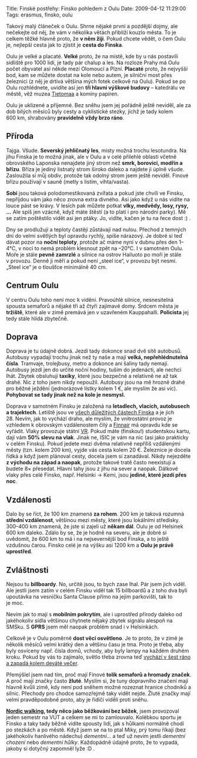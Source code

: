 Title: Finské postřehy: Finsko pohledem z Oulu
Date: 2009-04-12 11:29:00
Tags: erasmus, finsko, oulu

Takový malý článeček o Oulu. Shrne nějaké první a pozdější dojmy, ale nečekejte od něj, že vám v několika větách přiblíží kouzlo města. To je celkem těžké hlavně proto, že **v něm žiji**. Pokud chcete vědět, o čem Oulu je, nejlepší cesta jak to zjistit je **cesta do Finska**.

Oulu je velké a placaté. **Velké** proto, že na místě, kde by u nás postavili sídliště pro 1000 lidí, je tady pár chalup a les. Na rozloze Prahy má Oulu počet obyvatel asi někde mezi Olomoucí a Plzní. **Placaté** proto, že nejvyšší bod, kam se můžete dostat na kole nebo autem, je silniční most přes železnici (z něj je drtivá většina mých fotek celkově na Oulu). Pokud se po Oulu rozhlédnete, uvidíte asi jen **tři hlavní výškové budovy** – katedrálu ve městě, věž muzea [Tietomaa](http://blog.javorek.net/retrospektivni-kousek/) a komíny papíren.

Oulu je uklizené a příjemné. Bez sněhu jsem jej pořádně ještě neviděl, ale za dob bílých měsíců byly cesty a cyklistické stezky, jichž je tady kolem 600 km, shrabovány **pravidelně vždy brzo ráno**.

## Příroda

Tajga. Všude. **Severský jehličnatý les**, místy možná trochu lesotundra. Na jihu Finska je to možná jinak, ale v Oulu a v celé přilehlé oblasti včetně obrovského Laponska nenajdete jiný strom než **smrk, borovici, modřín a břízu**. Bříza je jediný listnatý strom široko daleko a najdete ji úplně všude. Zasloužila si můj obdiv, protože tak odolný strom jsem ještě neviděl. Finové břízu používají v sauně (metly s listím, vihta/vasta).

**Sobi** jsou taková polodomestikovaná zvířata a pokud jste chvíli ve Finsku, nepřijdou vám jako něco zrovna extra divného. Asi jako když u nás vidíte na louce pást se krávy. V lesích pak můžete potkat **vlky, medvědy, losy, rysy, …** Ale spíš jen vzácně, když máte štěstí (a to platí i pro národní parky). Mě se zatím poštěstilo vidět asi jen ptáky. Jo, vidíte, kačen je tu na řece dost :) .

Dny se prodlužují a teploty častěji zůstávají nad nulou. Přechod z temných dní do velmi světlých byl opravdu rychlý, spíše nárazový. Je dobré si teď dávat pozor na **noční teploty**, protože ač máme nyní v dubnu přes den 1–4°C, v noci to nemá problém klesnout zpět na –20°C. I v samotném Oulu. Moře je stále **pevně zamrzlé** a silnice na ostrov Hailuoto po moři je stále v provozu. Denně ji měří a pokud není „steel ice“, v provozu být nesmí. „Steel ice“ je o tloušťce minimálně 40 cm.

## Centrum Oulu

V centru Oulu toho není moc k vidění. Pravoúhlé silnice, nesnesitelná spousta semaforů a nějaké tři až čtyři zajímavé domy. Srdcem města je **tržiště**, které ale v zimě premává jen v uzavřeném Kauppahalli. **Policista** jej tedy stále hlídá zbytečně.

## Doprava

Doprava je tu údajně dobrá. Jezdí tady dokonce snad dvě sítě autobusů. Autobusy vypadají trochu jinak než ty naše a mají **velká, nepřehlédnutelná čísla**. Tramvaje, trolejbusy, metro a dokonce ani šaliny tady nemají. Autobusy jezdí jen do určité noční hodiny, tuším do jedenácti, ale nechci lhát. Zbytek obsluhují **taxíky**, které jsou bezpečné a relativně ne až tak drahé. Nic z toho jsem nikdy nepoužil. Autobusy jsou na mě hrozně drahé pro běžné ježdění (jednorázové lístky kolem 1 €, ale myslím že asi víc). **Pohybovat se tady jinak než na kole je nesmysl.**

Doprava v samotném Finsku je založená na **letadlech, vlacích, autobusech a trajektech**. Letiště jsou ve [všech důležitých částech Finska](http://en.wikipedia.org/wiki/List_of_airports_in_Finland) a je jich 28. Nevím, jak to vychází draho, ale myslím, že vnitrostátní provoz je vzhledem k obrovským vzdálenostem čilý a [Finnair](http://www.finnair.com/) má opravdu kde se vyřádit. Vlaky provozuje státní [VR](http://www.vr.fi/). Pokud máte (finskou!) studentskou kartu, dají vám **50% slevu na vlak**. Jinak ne, ISIC je vám na nic (asi jako prakticky v celém Finsku). Pokud jedete mezi dvěma relativně nepříliš vzdálenými městy (tzn. kolem 200 km), vyjde vás cesta kolem 20 €. Železnice je docela řídká a když jsem plánoval cesty, docela jsem si zanadával. Nikdy nejezděte **z východu na západ a naopak**, protože takové tratě často neexistují a budete 8× přesedat. Hlavní tahy jsou z jihu na sever a naopak. Dálkové vlaky přes celé Finsko, např. Helsinki → Kemi, jsou **jediné, které jezdí přes noc**.

## Vzdálenosti

Dalo by se říct, že 100 km znamená **za rohem**. 200 km je taková rozumná **střední vzdálenost**, většinou mezi městy, které jsou lokálními středisky. 300–400 km znamená, že jste si zajeli už **někam dál**. Oulu je od Helsinek 600 km daleko. Zdálo by se, že je hodně na severu, ale je dobré si uvědomit, že 600 km to má i na nejsevernější bod Finska, a to ještě vzdušnou čarou. Finsko celé je na výšku asi 1200 km a **Oulu je právě uprostřed**.

## Zvláštnosti

Nejsou tu **billboardy**. No, určitě jsou, to bych zase lhal. Pár jsem jich viděl. Ale jestli jsem zatím v celém Finsku viděl tak 15 billboardů a z toho dva byli upoutávka na vesničku Santa Clause přímo na jejím parkovišti, tak to je moc.

Nevím jak to mají s **mobilním pokrytím**, ale i uprostřed přírody daleko od jakéhokoliv sídla většinou chytnete nějaký zbytek signálu alespoň na SMSku. S **GPRS** jsem měl naopak problém snad i v Helsinkách.

Celkově je v Oulu poměrně **dost věcí osvětleno**. Je to proto, že v zimě je několik měsíců velmi krátký den a většinu času je tma. Proto je třeba, aby byly osvíceny např. čísla domů, vchody, aby byly lampy na každém druhém kroku. Pokud by vás to zajímalo, světlo třeba zrovna teď [vychází v šest ráno a zapadá kolem deváté večer](http://fmi.fi/weather/local.html?place=Oulu).

Přemýšlel jsem nad tím, proč mají Finové **tolik semaforů a hromady značek**. A proč mají značky často **žluté**. Myslím si, že tuny dopravního značení mají hlavně kvůli zimě, kdy není pod sněhem možné rozeznat hranice chodníků a silnic. Přechody pro chodce samozřejmě taky vidět nejde. Žluté značky mají velmi pravděpodobně proto, aby je řidiči viděli proti sněhu.

**[Nordic walking](http://www.google.com/search?q=nordic+walking), tedy něco jako běžkování bez běžek**, jsem provozoval jeden semestr na VUT a celkem se mi to zamlouvalo. Kolébkou sportu je Finsko a taky tady běžně vidíte spousty lidí, jak s hůlkami normálně chodí po stezkách a po městě. Když jsem se na to ptal Miky, prý tomu říkají (bez jakéhokoliv hanlivého nádechu) *dementní*… a teď už nevím jestli *dementní chození* nebo *dementní hůlky*. Každopádně údajně proto, že to vypadá, jakoby si dotyčný zapomněl lyže :D .